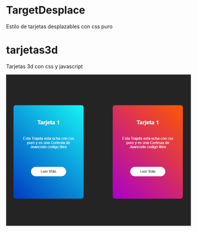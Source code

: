 # TargetDesplace
Estilo de tarjetas desplazables con css puro
# tarjetas3d
Tarjetas 3d con css y javascript


![](https://github.com/jeancode/tarjetas3d/blob/main/Tarjetas.PNG)
